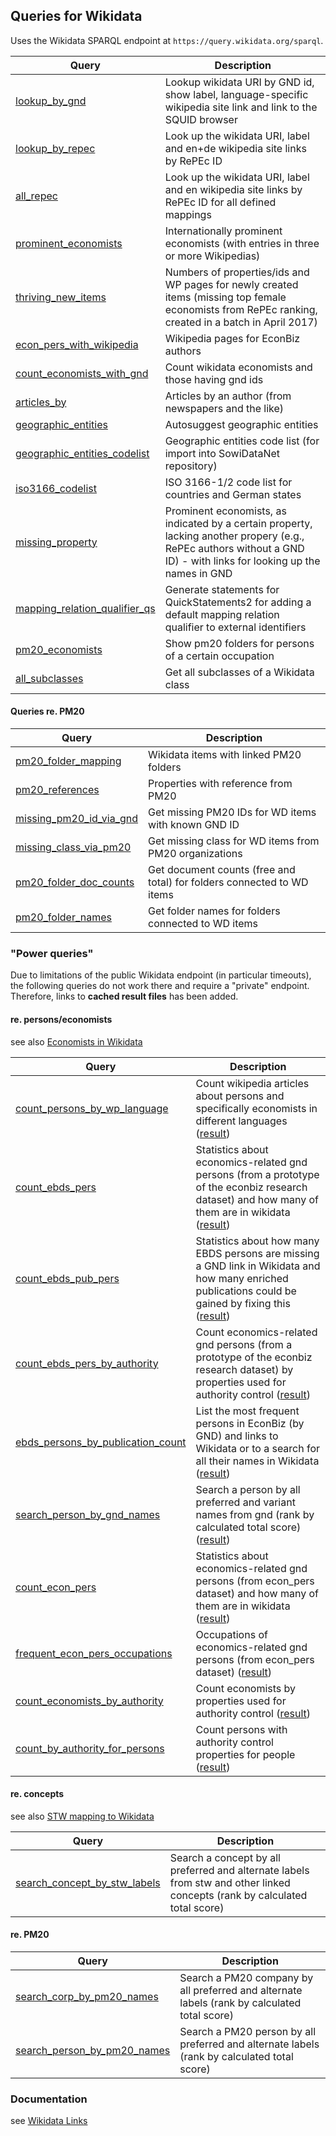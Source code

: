 ## Queries for Wikidata

Uses the Wikidata SPARQL endpoint at
`https://query.wikidata.org/sparql`.

Query | Description
------|------------
[lookup_by_gnd](http://zbw.eu/beta/sparql-lab/?endpoint=https://query.wikidata.org/bigdata/namespace/wdq/sparql&queryRef=https://api.github.com/repos/zbw/sparql-queries/contents/wikidata/lookup_by_gnd.rq) | Lookup wikidata URI by GND id, show label, language-specific wikipedia site link and link to the SQUID browser 
[lookup_by_repec](http://zbw.eu/beta/sparql-lab/?endpoint=https://query.wikidata.org/bigdata/namespace/wdq/sparql&queryRef=https://api.github.com/repos/zbw/sparql-queries/contents/wikidata/lookup_by_repec.rq) | Look up the wikidata URI, label and en+de wikipedia site links by RePEc ID
[all_repec](http://zbw.eu/beta/sparql-lab/?endpoint=https://query.wikidata.org/bigdata/namespace/wdq/sparql&queryRef=https://api.github.com/repos/zbw/sparql-queries/contents/wikidata/all_repec.rq) | Look up the wikidata URI, label and en wikipedia site links by RePEc ID for all defined mappings
[prominent_economists](http://zbw.eu/beta/sparql-lab/?endpoint=https://query.wikidata.org/bigdata/namespace/wdq/sparql&queryRef=https://api.github.com/repos/zbw/sparql-queries/contents/wikidata/prominent_economists.rq) | Internationally prominent economists (with entries in three or more Wikipedias)
[thriving_new_items](http://zbw.eu/beta/sparql-lab/?endpoint=https://query.wikidata.org/bigdata/namespace/wdq/sparql&queryRef=https://api.github.com/repos/zbw/sparql-queries/contents/wikidata/thriving_new_items.rq) | Numbers of properties/ids and WP pages for newly created items (missing top female economists from RePEc ranking, created in a batch in April 2017)
[econ_pers_with_wikipedia](http://zbw.eu/beta/sparql-lab/?endpoint=https://query.wikidata.org/bigdata/namespace/wdq/sparql&queryRef=https://api.github.com/repos/zbw/sparql-queries/contents/wikidata/econ_pers_with_wikipedia.rq) | Wikipedia pages for EconBiz authors
[count_economists_with_gnd](http://zbw.eu/beta/sparql-lab/?endpoint=https://query.wikidata.org/bigdata/namespace/wdq/sparql&queryRef=https://api.github.com/repos/zbw/sparql-queries/contents/wikidata/count_economists_with_gnd.rq) | Count wikidata economists and those having gnd ids
[articles_by](http://zbw.eu/beta/sparql-lab/?endpoint=https://query.wikidata.org/bigdata/namespace/wdq/sparql&queryRef=https://api.github.com/repos/zbw/sparql-queries/contents/wikidata/articles_by.rq) | Articles by an author (from newspapers and the like)
[geographic_entities](http://zbw.eu/beta/sparql-lab/?endpoint=https://query.wikidata.org/bigdata/namespace/wdq/sparql&queryRef=https://api.github.com/repos/zbw/sparql-queries/contents/wikidata/geographic_entities.rq) | Autosuggest geographic entities
[geographic_entities_codelist](http://zbw.eu/beta/sparql-lab/?endpoint=https://query.wikidata.org/bigdata/namespace/wdq/sparql&queryRef=https://api.github.com/repos/zbw/sparql-queries/contents/wikidata/geographic_entities_codelist.rq) | Geographic entities code list (for import into SowiDataNet repository) 
[iso3166_codelist](http://zbw.eu/beta/sparql-lab/?endpoint=https://query.wikidata.org/bigdata/namespace/wdq/sparql&queryRef=https://api.github.com/repos/zbw/sparql-queries/contents/wikidata/iso3166_codelist.rq) | ISO 3166-1/2 code list for countries and German states
[missing_property](http://zbw.eu/beta/sparql-lab/?endpoint=https://query.wikidata.org/bigdata/namespace/wdq/sparql&queryRef=https://api.github.com/repos/zbw/sparql-queries/contents/wikidata/missing_property.rq) | Prominent economists, as indicated by a certain property, lacking another propery (e.g., RePEc authors without a GND ID) - with links for looking up the names in GND 
[mapping_relation_qualifier_qs](http://zbw.eu/beta/sparql-lab/?endpoint=https://query.wikidata.org/bigdata/namespace/wdq/sparql&queryRef=https://api.github.com/repos/zbw/sparql-queries/contents/wikidata/mapping_relation_qualifier_qs.rq) | Generate statements for QuickStatements2 for adding a default mapping relation qualifier to external identifiers
[pm20_economists](http://zbw.eu/beta/sparql-lab/?endpoint=https://query.wikidata.org/bigdata/namespace/wdq/sparql&queryRef=https://api.github.com/repos/zbw/sparql-queries/contents/wikidata/pm20_economists.rq) | Show pm20 folders for persons of a certain occupation
[all_subclasses](http://zbw.eu/beta/sparql-lab/?endpoint=https://query.wikidata.org/bigdata/namespace/wdq/sparql&queryRef=https://api.github.com/repos/zbw/sparql-queries/contents/wikidata/all_subclasses.rq) | Get all subclasses of a Wikidata class

#### Queries re. PM20

Query | Description
------|------------
[pm20_folder_mapping](http://zbw.eu/beta/sparql-lab/?endpoint=https://query.wikidata.org/sparql&queryRef=https://api.github.com/repos/zbw/sparql-queries/contents/wikidata/pm20_folder_mapping.rq) | Wikidata items with linked PM20 folders
[pm20_references](http://zbw.eu/beta/sparql-lab/?endpoint=https://query.wikidata.org/sparql&queryRef=https://api.github.com/repos/zbw/sparql-queries/contents/wikidata/pm20_references.rq) | Properties with reference from PM20
[missing_pm20_id_via_gnd](http://zbw.eu/beta/sparql-lab/?endpoint=https://query.wikidata.org/sparql&queryRef=https://api.github.com/repos/zbw/sparql-queries/contents/wikidata/missing_pm20_id_via_gnd.rq) | Get missing PM20 IDs for WD items with known GND ID
[missing_class_via_pm20](http://zbw.eu/beta/sparql-lab/?endpoint=https://query.wikidata.org/sparql&queryRef=https://api.github.com/repos/zbw/sparql-queries/contents/wikidata/missing_class_via_pm20.rq) | Get missing class for WD items from PM20 organizations
[pm20_folder_doc_counts](http://zbw.eu/beta/sparql-lab/?endpoint=https://query.wikidata.org/sparql&queryRef=https://api.github.com/repos/zbw/sparql-queries/contents/wikidata/pm20_folder_doc_counts.rq) | Get document counts (free and total) for folders connected to WD items
[pm20_folder_names](http://zbw.eu/beta/sparql-lab/?endpoint=https://query.wikidata.org/sparql&queryRef=https://api.github.com/repos/zbw/sparql-queries/contents/wikidata/pm20_folder_names.rq) | Get folder names for folders connected to WD items


### "Power queries"

Due to limitations of the public Wikidata endpoint (in particular timeouts),
the following queries do not work there and require a "private" endpoint.
Therefore, links to __cached result files__ has been added.

#### re. persons/economists

see also [Economists in Wikidata](http://zbw.eu/labs/economists-in-wikidata-opportunities-of-authority-linking)

Query | Description
------|------------
[count_persons_by_wp_language](http://zbw.eu/beta/sparql-lab/?endpoint=http://172.16.10.102:3030/wikidata/query&queryRef=https://api.github.com/repos/zbw/sparql-queries/contents/wikidata/count_persons_by_wp_language.rq) | Count wikipedia articles about persons and specifically economists in different languages ([result](http://zbw.eu/beta/sparql-lab/result?resultRef=https://api.github.com/repos/zbw/sparql-queries/contents/wikidata/results/count_persons_by_wp_language.wikidata_2016-11-07.json))
[count_ebds_pers](http://zbw.eu/beta/sparql-lab/?endpoint=http://172.16.10.102:3030/wikidata/query&queryRef=https://api.github.com/repos/zbw/sparql-queries/contents/wikidata/count_ebds_pers.rq) | Statistics about economics-related gnd persons (from a prototype of the econbiz research dataset) and how many of them are in wikidata ([result](http://zbw.eu/beta/sparql-lab/result?resultRef=https://api.github.com/repos/zbw/sparql-queries/contents/wikidata/results/count_ebds_pers.wikidata_2016-11-07.ebds_2016-11-18.json))
[count_ebds_pub_pers](http://zbw.eu/beta/sparql-lab/?endpoint=http://172.16.10.102:3030/wikidata/query&queryRef=https://api.github.com/repos/zbw/sparql-queries/contents/wikidata/count_ebds_pub_pers.rq) | Statistics about how many EBDS persons are missing a GND link in Wikidata and how many enriched publications could be gained by fixing this ([result](http://zbw.eu/beta/sparql-lab/result?resultRef=https://api.github.com/repos/zbw/sparql-queries/contents/wikidata/results/count_ebds_pub_pers.wikidata_2016-11-07.ebds_2016-11-18.json))
[count_ebds_pers_by_authority](http://zbw.eu/beta/sparql-lab/?endpoint=http://172.16.10.102:3030/wikidata/query&queryRef=https://api.github.com/repos/zbw/sparql-queries/contents/wikidata/count_ebds_pers_by_authority.rq) | Count economics-related gnd persons (from a prototype of the econbiz research dataset) by properties used for authority control ([result](http://zbw.eu/beta/sparql-lab/result?resultRef=https://api.github.com/repos/zbw/sparql-queries/contents/wikidata/results/count_ebds_pers_by_authority.wikidata_2016-11-07.ebds_2016-11-18.gnd_2016-09.json))
[ebds_persons_by_publication_count](http://zbw.eu/beta/sparql-lab/?endpoint=http://172.16.10.102:3030/wikidata/query&queryRef=https://api.github.com/repos/zbw/sparql-queries/contents/wikidata/ebds_persons_by_publication_count.rq) | List the most frequent persons in EconBiz (by GND) and links to Wikidata or to a search for all their names in Wikidata ([result](http://zbw.eu/beta/sparql-lab/result?resultRef=https://api.github.com/repos/zbw/sparql-queries/contents/wikidata/results/ebds_persons_by_publication_count.wikidata_2016-11-07.ebds_2016-11-18.gnd_2016-09.json))
[search_person_by_gnd_names](http://zbw.eu/beta/sparql-lab/?endpoint=http://zbw.eu/beta/sparql/wikidata/query&queryRef=https://api.github.com/repos/zbw/sparql-queries/contents/wikidata/search_person_by_gnd_names.rq) | Search a person by all preferred and variant names from gnd (rank by calculated total score) ([result](http://zbw.eu/beta/sparql-lab/result?resultRef=https://api.github.com/repos/zbw/sparql-queries/contents/wikidata/results/search_person_by_gnd_names.wikidata_2016-11-07.gnd_2016-09.json))
[count_econ_pers](http://zbw.eu/beta/sparql-lab/?endpoint=http://172.16.10.102:3030/wikidata/query&queryRef=https://api.github.com/repos/zbw/sparql-queries/contents/wikidata/count_econ_pers.rq) | Statistics about economics-related gnd persons (from econ_pers dataset) and how many of them are in wikidata ([result](http://zbw.eu/beta/sparql-lab/result?resultRef=https://api.github.com/repos/zbw/sparql-queries/contents/wikidata/results/count_econ_pers.wikidata_2016-11-07.econ_pers_2015-07.json))
[frequent_econ_pers_occupations](http://zbw.eu/beta/sparql-lab/?endpoint=http://172.16.10.102:3030/wikidata/query&queryRef=https://api.github.com/repos/zbw/sparql-queries/contents/wikidata/frequent_econ_pers_occupations.rq) | Occupations of economics-related gnd persons (from econ_pers dataset) ([result](http://zbw.eu/beta/sparql-lab/result?resultRef=https://api.github.com/repos/zbw/sparql-queries/contents/wikidata/results/frequent_econ_pers_occupations.wikidata_2016-11-07.econ_pers_2015-07.json))
[count_economists_by_authority](http://zbw.eu/beta/sparql-lab/?endpoint=http://172.16.10.102:3030/wikidata/query&queryRef=https://api.github.com/repos/zbw/sparql-queries/contents/wikidata/count_economists_by_authority.rq) | Count economists by properties used for authority control ([result](http://zbw.eu/beta/sparql-lab/result?resultRef=https://api.github.com/repos/zbw/sparql-queries/contents/wikidata/results/count_economists_by_authority.wikidata_2016-11-07.json))
[count_by_authority_for_persons](http://zbw.eu/beta/sparql-lab/?endpoint=http://172.16.10.102:3030/wikidata/query&queryRef=https://api.github.com/repos/zbw/sparql-queries/contents/wikidata/count_by_authority_for_persons.rq) |Count persons with authority control properties for people ([result](http://zbw.eu/beta/sparql-lab/result?resultRef=https://api.github.com/repos/zbw/sparql-queries/contents/wikidata/results/count_by_authority_for_persons.wikidata_2016-11-07.json))

#### re. concepts

see also [STW mapping to Wikidata](../stw#stw-mapping-to-wikidata)

Query | Description
------|------------
[search_concept_by_stw_labels](http://zbw.eu/beta/sparql-lab/?endpoint=http://zbw.eu/beta/sparql/wikidata/query&queryRef=https://api.github.com/repos/zbw/sparql-queries/contents/wikidata/search_concept_by_stw_labels.rq) | Search a concept by all preferred and alternate labels from stw and other linked concepts (rank by calculated total score)

#### re. PM20

Query | Description
------|------------
[search_corp_by_pm20_names](http://zbw.eu/beta/sparql-lab/?endpoint=http://zbw.eu/beta/sparql/wikidata/query&queryRef=https://api.github.com/repos/zbw/sparql-queries/contents/wikidata/search_corp_by_pm20_names.rq) | Search a PM20 company by all preferred and alternate labels (rank by calculated total score)
[search_person_by_pm20_names](http://zbw.eu/beta/sparql-lab/?endpoint=http://zbw.eu/beta/sparql/wikidata/query&queryRef=https://api.github.com/repos/zbw/sparql-queries/contents/wikidata/search_person_by_pm20_names.rq) | Search a PM20 person by all preferred and alternate labels (rank by calculated total score)


### Documentation

see [Wikidata Links](https://github.com/jneubert/doc/wiki/Wikidata-Links)

